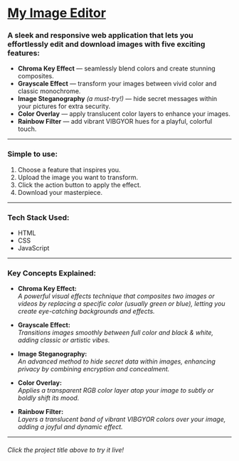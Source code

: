 # [My Image Editor](https://debugagrawal.github.io/ImageEditor/)

### A sleek and responsive web application that lets you effortlessly edit and download images with five exciting features:

- **Chroma Key Effect** — seamlessly blend colors and create stunning composites.  
- **Grayscale Effect** — transform your images between vivid color and classic monochrome.  
- **Image Steganography** *(a must-try!)* — hide secret messages within your pictures for extra security.  
- **Color Overlay** — apply translucent color layers to enhance your images.  
- **Rainbow Filter** — add vibrant VIBGYOR hues for a playful, colorful touch.

---

### Simple to use:  
1. Choose a feature that inspires you.  
2. Upload the image you want to transform.  
3. Click the action button to apply the effect.  
4. Download your masterpiece.

---

### Tech Stack Used:  
- HTML  
- CSS  
- JavaScript

---

### Key Concepts Explained:

- **Chroma Key Effect:**  
  *A powerful visual effects technique that composites two images or videos by replacing a specific color (usually green or blue), letting you create eye-catching backgrounds and effects.*

- **Grayscale Effect:**  
  *Transitions images smoothly between full color and black & white, adding classic or artistic vibes.*

- **Image Steganography:**  
  *An advanced method to hide secret data within images, enhancing privacy by combining encryption and concealment.*

- **Color Overlay:**  
  *Applies a transparent RGB color layer atop your image to subtly or boldly shift its mood.*

- **Rainbow Filter:**  
  *Layers a translucent band of vibrant VIBGYOR colors over your image, adding a joyful and dynamic effect.*

---

###### *Click the project title above to try it live!*
